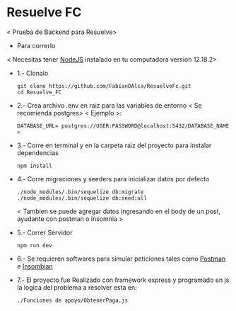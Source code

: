 # Resuelve FC
< Prueba de Backend para Resuelve>

* Para correrlo 

< Necesitas tener [NodeJS](https://nodejs.org/en/download/) instalado en tu computadora version 12.18.2>

* 1.- Clonalo 
    ```
    git clone https://github.com/FabianOAlca/ResuelveFc.git
    cd Resuelve_FC
    ```
* 2.- Crea archivo .env en raiz para las variables de entorno
    < Se recomienda postgres>
    < Ejemplo >: 
    ```
    DATABASE_URL= postgres://USER:PASSWORD@localhost:5432/DATABASE_NAME >
    ```
* 3.- Corre en terminal y en la carpeta raiz del proyecto para instalar dependencias
    ```
    npm install
    ```
* 4.- Corre migraciones y seeders para inicializar datos por defecto 
     ```
    ./node_modules/.bin/sequelize db:migrate
    ./node_modules/.bin/sequelize db:seed:all
    ```
    < Tambien se puede agregar datos ingresando en el body de un post, ayudante con postman o insomnia >

* 5.- Correr Servidor
    ```
    npm run dev
    ```

* 6.- Se requieren softwares para simular peticiones tales como [Postman](https://www.postman.com/) e [Insombian](https://insomnia.rest/download/)

* 7.- El proyecto fue Realizado con framework express y programado en js la logica del problema a resolver esta en:

    ```
    ./Funciones de apoyo/ObtenerPaga.js
    ```
